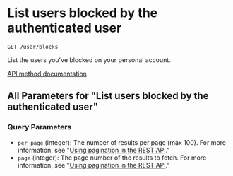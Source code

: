 # List users blocked by the authenticated user

`GET /user/blocks`

List the users you've blocked on your personal account.

[API method documentation](https://docs.github.com/rest/users/blocking#list-users-blocked-by-the-authenticated-user)

## All Parameters for "List users blocked by the authenticated user"

### Query Parameters

- `per_page` (integer): The number of results per page (max 100). For more information, see "[Using pagination in the REST API](https://docs.github.com/rest/using-the-rest-api/using-pagination-in-the-rest-api)."
- `page` (integer): The page number of the results to fetch. For more information, see "[Using pagination in the REST API](https://docs.github.com/rest/using-the-rest-api/using-pagination-in-the-rest-api)."